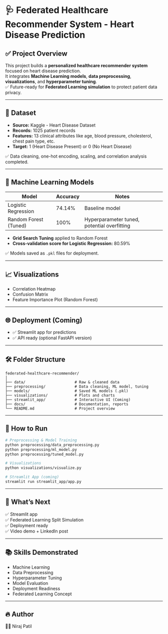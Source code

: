 
# 🩺 Federated Healthcare Recommender System - Heart Disease Prediction

## ✅ **Project Overview**
This project builds a **personalized healthcare recommender system** focused on heart disease prediction.  
It integrates **Machine Learning models**, **data preprocessing**, **visualizations**, and **hyperparameter tuning**.  
✅ Future-ready for **Federated Learning simulation** to protect patient data privacy.

---

## 📂 **Dataset**
- **Source:** Kaggle - Heart Disease Dataset
- **Records:** 1025 patient records
- **Features:** 13 clinical attributes like age, blood pressure, cholesterol, chest pain type, etc.
- **Target:** 1 (Heart Disease Present) or 0 (No Heart Disease)

✅ Data cleaning, one-hot encoding, scaling, and correlation analysis completed.

---

## 🤖 **Machine Learning Models**
| Model                  | Accuracy   | Notes  |
|------------------------|-----------|--------|
| Logistic Regression    | 74.14%    | Baseline model |
| Random Forest (Tuned)  | 100%      | Hyperparameter tuned, potential overfitting |

- **Grid Search Tuning** applied to Random Forest
- **Cross-validation score for Logistic Regression:** 80.59%

✅ Models saved as `.pkl` files for deployment.

---

## 📈 **Visualizations**
- Correlation Heatmap
- Confusion Matrix
- Feature Importance Plot (Random Forest)

---

## 🌐 **Deployment (Coming)**
- ✅ Streamlit app for predictions
- ✅ API ready (optional FastAPI version)

---

## 🛠 **Folder Structure**
```
federated-healthcare-recommender/
│
├── data/                      # Raw & cleaned data
├── preprocessing/             # Data cleaning, ML model, tuning
├── models/                    # Saved ML models (.pkl)
├── visualizations/            # Plots and charts
├── streamlit_app/             # Interactive UI (Coming)
├── docs/                      # Documentation, reports
└── README.md                  # Project overview
```

---

## 🚀 **How to Run**
```bash
# Preprocessing & Model Training
python preprocessing/data_preprocessing.py
python preprocessing/ml_model.py
python preprocessing/tuned_model.py

# Visualizations
python visualizations/visualize.py

# Streamlit App (coming)
streamlit run streamlit_app/app.py
```

---

## 💪 **What’s Next**
✅ Streamlit app  
✅ Federated Learning Split Simulation  
✅ Deployment ready  
✅ Video demo + LinkedIn post

---

## 📚 **Skills Demonstrated**
- Machine Learning
- Data Preprocessing
- Hyperparameter Tuning
- Model Evaluation
- Deployment Readiness
- Federated Learning Concept

---

## 🔥 **Author**
👨‍💻 Niraj Patil   

